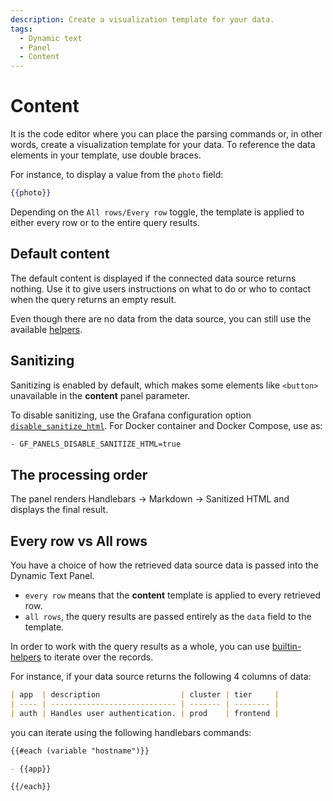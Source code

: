 ```yaml
---
description: Create a visualization template for your data.
tags:
  - Dynamic text
  - Panel
  - Content
---
```


# Content

It is the code editor where you can place the parsing commands or, in other words, create a visualization template for your data.
To reference the data elements in your template, use double braces.

For instance, to display a value from the `photo` field:

```handlebars
{{photo}}
```

Depending on the `All rows/Every row` toggle, the template is applied to either every row or to the entire query results.

## Default content

The default content is displayed if the connected data source returns nothing. Use it to give users instructions on what to do or who to contact when the query returns an empty result.

Even though there are no data from the data source, you can still use the available [helpers](helpers).

## Sanitizing

Sanitizing is enabled by default, which makes some elements like `<button>` unavailable in the **content** panel parameter.

To disable sanitizing, use the Grafana configuration option [`disable_sanitize_html`](https://grafana.com/docs/grafana/latest/setup-grafana/configure-grafana/#disable_sanitize_html). For Docker container and Docker Compose, use as:

```bash
- GF_PANELS_DISABLE_SANITIZE_HTML=true
```

## The processing order

The panel renders Handlebars → Markdown → Sanitized HTML and displays the final result.

## Every row vs All rows

You have a choice of how the retrieved data source data is passed into the Dynamic Text Panel. 
 - `every row` means that the **content** template is applied to every retrieved row.
 - `all rows`, the query results are passed entirely as the `data` field to the template.
 
In order to work with the query results as a whole, you can use [builtin-helpers](https://handlebarsjs.com/guide/builtin-helpers.html#each) to iterate over the records.

For instance, if your data source returns the following 4 columns of data:

```md
| app  | description                  | cluster | tier     |
| ---- | ---------------------------- | ------- | -------- |
| auth | Handles user authentication. | prod    | frontend |
```

you can iterate using the following handlebars commands:

```md
{{#each (variable "hostname")}}

- {{app}}

{{/each}}
```

